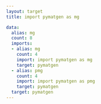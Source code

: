 ```yaml
---
layout: target
title: import pymatgen as mg

data:
  alias: mg
  count: 8
  imports:
  - alias: mg
    count: 4
    import: import pymatgen as mg
    target: pymatgen
  - alias: pmg
    count: 4
    import: import pymatgen as pmg
    target: pymatgen
  target: pymatgen
---
```

